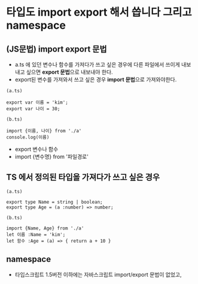 # 타입도 import export 해서 씁니다 그리고 namespace

## (JS문법) import export 문법

- a.ts 에 있던 변수나 함수를 가져다가 쓰고 싶은 경우에 다른 파일에서 쓰이게 내보내고 싶으면 **export 문법**으로 내보내야 한다.
- export된 변수를 가져와서 쓰고 싶은 경우 **import 문법**으로 가져와야한다.

```
(a.ts)

export var 이름 = 'kim';
export var 나이 = 30;
```

```
(b.ts)

import {이름, 나이} from './a'
console.log(이름)
```

- export 변수나 함수
- import {변수명} from '파일경로'

## TS 에서 정의된 타입을 가져다가 쓰고 싶은 경우

```
(a.ts)

export type Name = string | boolean;
export type Age = (a :number) => number;
```

```
(b.ts)

import {Name, Age} from './a'
let 이름 :Name = 'kim';
let 함수 :Age = (a) => { return a + 10 }
```

## namespace

- 타입스크립트 1.5버전 이하에는 자바스크립트 import/export 문법이 없었고, <script src=""> 를 여러개 써서 파일들을 첨부해서 사용했다.
  문제는 파일이 많아질 수록 변수명이 겹치는 위험이 발생한다는 점이다.

=> 그래서 외부 파일에서 사용하지 않을 변수들은 함수로 감써거나 타입변수들은 namespace 문법으로 숨겼다.

- TypeScript 1.5버전 이전에는 내부 모듈(Internal modules)이라고 불렸다.

**namespace export 방법**

```
(a.ts)

namespace MyNamespace {
  export interface PersonInterface { age : number };
  export type NameType = number | string;
}
```

중요한 타입정의들은 다른 파일들에서 쓰고 싶으면 안전하게 namespace 안에 써서 export 했다.

**namespace import 방법**

```
(b.ts)

/// <reference path="./a.ts" />

let 이름 :MyNamespace.NameType = '민수';
let 나이 :MyNamespace.PersonInterface = { age : 10 };

```

<reference/> 라는 태그를 이용해서 다른 파일을 import 해왔다.

```
(b.ts)

/// <reference path="./a.ts" />

let 이름 :MyNamespace.NameType = '민수';
let 나이 :MyNamespace.PersonInterface = { age : 10 };

type NameType = boolean; //사용 가능
interface PersonInterface {} //사용 가능

```

점 찍어서 사용하기 때문에, 다른 변수명을 오염시키지 않아서, 변수명 중복선언문제를 방지할 수 있어서 유용하다.
그러나, 자바스크립트 es6 버전이 나온 이후로 import as 키워드로 나름 namespace와 유사하게 중복문제를 해결가능해서 namespace는 많이 쓰이지 않는다.

